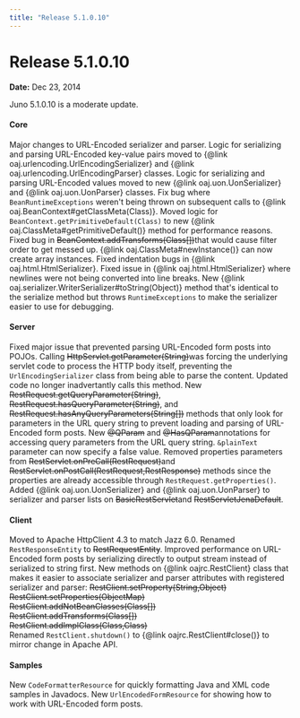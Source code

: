 ```yaml
---
title: "Release 5.1.0.10"
---
```


# Release 5.1.0.10

**Date:** Dec 23, 2014

Juno 5.1.0.10 is a moderate update.
#### Core		

Major changes to URL-Encoded serializer and parser.
Logic for serializing and parsing URL-Encoded key-value pairs moved to \{@link oaj.urlencoding.UrlEncodingSerializer\} and \{@link oaj.urlencoding.UrlEncodingParser\} classes.
Logic for serializing and parsing URL-Encoded values moved to new \{@link oaj.uon.UonSerializer\} and \{@link oaj.uon.UonParser\} classes.
Fix bug where `BeanRuntimeExceptions` weren't being thrown on subsequent calls to \{@link oaj.BeanContext#getClassMeta(Class)\}.
Moved logic for `BeanContext.getPrimitiveDefault(Class)` to new \{@link oaj.ClassMeta#getPrimitiveDefault()\} method for performance reasons.
Fixed bug in ~~BeanContext.addTransforms(Class[])~~that would cause filter order to get messed up.
\{@link oaj.ClassMeta#newInstance()\} can now create array instances.
Fixed indentation bugs in \{@link oaj.html.HtmlSerializer\}.
Fixed issue in \{@link oaj.html.HtmlSerializer\} where newlines were not being converted into line breaks.
New \{@link oaj.serializer.WriterSerializer#toString(Object)\} method that's identical to the serialize method but throws `RuntimeExceptions` to make the serializer easier to use for debugging.
#### Server		

Fixed major issue that prevented parsing URL-Encoded form posts into POJOs.
Calling ~~HttpServlet.getParameter(String)~~was forcing the underlying servlet code to process the HTTP body itself, preventing the `UrlEncodingSerializer`
class from being able to parse the content.  Updated code no longer inadvertantly calls this method.
New ~~RestRequest.getQueryParameter(String)~~, ~~RestRequest.hasQueryParameter(String)~~, and ~~RestRequest.hasAnyQueryParameters(String[])~~
methods that only look for parameters in the URL query string to prevent loading and parsing of URL-Encoded form posts.
New ~~@QParam~~ and ~~@HasQParam~~annotations for accessing query parameters from the URL query string.
`&plainText` parameter can now specify a false value.
Removed properties parameters from ~~RestServlet.onPreCall(RestRequest)~~and ~~RestServlet.onPostCall(RestRequest,RestResponse)~~ methods
since the properties are already accessible through `RestRequest.getProperties()`.
Added \{@link oaj.uon.UonSerializer\} and \{@link oaj.uon.UonParser\} to serializer and parser lists on 
~~BasicRestServlet~~and ~~RestServletJenaDefault~~.
#### Client		

Moved to Apache HttpClient 4.3 to match Jazz 6.0.
Renamed `RestResponseEntity` to ~~RestRequestEntity~~.
Improved performance on URL-Encoded form posts by serializing directly to output stream instead of serialized to string first.
New methods on \{@link oajrc.RestClient\} class that makes it easier to associate serializer and parser attributes with registered serializer and parser:
~~RestClient.setProperty(String,Object)~~			
~~RestClient.setProperties(ObjectMap)~~	
~~RestClient.addNotBeanClasses(Class[])~~		
~~RestClient.addTransforms(Class[])~~		
~~RestClient.addImplClass(Class,Class)~~	
Renamed `RestClient.shutdown()` to \{@link oajrc.RestClient#close()\} to mirror change in Apache API.		
#### Samples		

New `CodeFormatterResource` for quickly formatting Java and XML code samples in Javadocs.
New `UrlEncodedFormResource` for showing how to work with URL-Encoded form posts.
